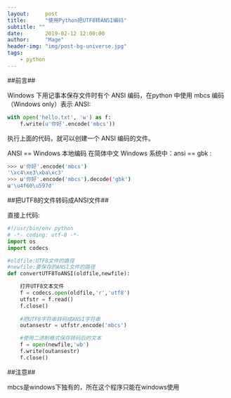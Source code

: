 ```yaml
---
layout:     post
title:      "使用Python把UTF8转ANSI编码"
subtitle: ""
date:       2019-02-12 12:00:00
author:     "Mage"
header-img: "img/post-bg-universe.jpg"
tags:
    - python
---
```


##前言##

Windows 下用记事本保存文件时有个 ANSI 编码，在python 中使用 mbcs 编码（Windows only）表示 ANSI:
```python
with open('hello.txt', 'w') as f:
    f.write(u'你好'.encode('mbcs'))
```
执行上面的代码，就可以创建一个 ANSI 编码的文件。

ANSI == Windows 本地编码
在简体中文 Windows 系统中：ansi == gbk :
```bash
>>> u'你好'.encode('mbcs')
'\xc4\xe3\xba\xc3'
>>> u'你好'.encode('mbcs').decode('gbk')
u'\u4f60\u597d'
```
##把UTF8的文件转码成ANSI文件##

直接上代码:
```Python
#!/usr/bin/env python
# -*- coding: utf-8 -*-
import os
import codecs

#oldfile:UTF8文件的路径
#newfile:要保存的ANSI文件的路径
def convertUTF8ToANSI(oldfile,newfile):

    打开UTF8文本文件
    f = codecs.open(oldfile,'r','utf8')
    utfstr = f.read()
    f.close()
    
    #把UTF8字符串转码成ANSI字符串
    outansestr = utfstr.encode('mbcs')

    #使用二进制格式保存转码后的文本
    f = open(newfile,'wb')
    f.write(outansestr)
    f.close()
```

##注意##

mbcs是windows下独有的，所在这个程序只能在windows使用